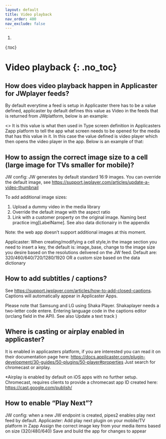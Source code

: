 ```yaml
---
layout: default
title: Video playback
nav_order: 400
nav_exclude: false
---
```


1.
{:toc}


# Video playback {: .no_toc}
## How does video playback happen in Applicaster for JWplayer feeds?
By default everytime a feed is setup in Applicaster there has to be a value defined, applicaster by default defines this value as Video in the feeds that is returned from JWplatform, below is an example:

<>
It is this value is what then used in Type screen definition in Applicasters Zapp platform to tell the app what screen needs to be opened for the media that has this value in it. In this case the value defined is video player which then opens the video player in the app. Below is an example of that:

## How to assign the correct image size to a cell (large image for TVs smaller for mobile)?

JW config: JW generates by default standard 16:9 images. You can override the default image, see https://support.jwplayer.com/articles/update-a-video-thumbnail 

To add additional image sizes:
1. Upload a dummy video in the media library
1. Override the default image with the aspect ratio
1. Link with a customer property on the original image. Naming best practice img[LabelName]. See also  data dictionairy in the appendix

Note: the web app doesn’t support additional images at this moment. 

Applicaster: 
When creating/modifying a cell style,in the image section you need to insert a key, the default is: image_base, change to the image size you desire based on the resolutions delivered on the JW feed. Default are: 320/460/640/720/1280/1920 OR a custom size based on the data dictionary 


## How to add subtitles / captions?
See https://support.jwplayer.com/articles/how-to-add-closed-captions. Captions will automatically appear in Applicaster Apps. 

Please note that Samsung and LG using Shaka Player. Shakaplayer needs a two-letter code entere. Entering language code in the captions editor (srclang field in the API). See also Update a text track )



## Where is casting or airplay enabled in applicaster?
It is enabled in applicasters platform, if you are interested you can read it on their documentation page here:
https://docs.applicaster.com/plugin-development/30-guides/50-plugins/50-player#properties
Just search for chromecast or airplay.

*Airplay is enabled by default on iOS apps with no further setup. Chromecast, requires clients to provide a chromecast app ID created here:
https://cast.google.com/publish/

## How to enable “Play Next”?
JW config: when a new JW endpoint is created, pipes2 enables play next feed by default.
Applicaster:
Add play next plugin on your mobile/TV platform in Zapp
Assign the correct image key from your media items based on size (320/480/640)
Save and build the app for changes to appear
